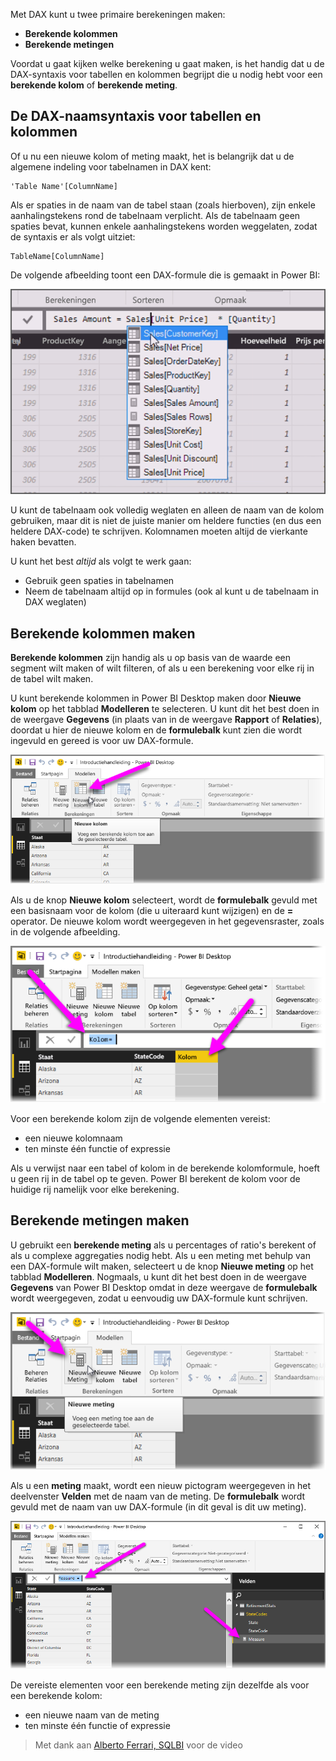 Met DAX kunt u twee primaire berekeningen maken:

* **Berekende kolommen**
* **Berekende metingen**

Voordat u gaat kijken welke berekening u gaat maken, is het handig dat u de DAX-syntaxis voor tabellen en kolommen begrijpt die u nodig hebt voor een **berekende kolom** of **berekende meting**.

## <a name="dax-table-and-column-name-syntax"></a>De DAX-naamsyntaxis voor tabellen en kolommen
Of u nu een nieuwe kolom of meting maakt, het is belangrijk dat u de algemene indeling voor tabelnamen in DAX kent:

    'Table Name'[ColumnName]

Als er spaties in de naam van de tabel staan (zoals hierboven), zijn enkele aanhalingstekens rond de tabelnaam verplicht. Als de tabelnaam geen spaties bevat, kunnen enkele aanhalingstekens worden weggelaten, zodat de syntaxis er als volgt uitziet:

    TableName[ColumnName]

De volgende afbeelding toont een DAX-formule die is gemaakt in Power BI:

![](media/7-2-dax-calculation-types/dax-calc-types_1.png)

U kunt de tabelnaam ook volledig weglaten en alleen de naam van de kolom gebruiken, maar dit is niet de juiste manier om heldere functies (en dus een heldere DAX-code) te schrijven. Kolomnamen moeten altijd de vierkante haken bevatten.

U kunt het best *altijd* als volgt te werk gaan:

* Gebruik geen spaties in tabelnamen
* Neem de tabelnaam altijd op in formules (ook al kunt u de tabelnaam in DAX weglaten)

## <a name="creating-calculated-columns"></a>Berekende kolommen maken
**Berekende kolommen** zijn handig als u op basis van de waarde een segment wilt maken of wilt filteren, of als u een berekening voor elke rij in de tabel wilt maken.

U kunt berekende kolommen in Power BI Desktop maken door **Nieuwe kolom** op het tabblad **Modelleren** te selecteren. U kunt dit het best doen in de weergave **Gegevens** (in plaats van in de weergave **Rapport** of **Relaties**), doordat u hier de nieuwe kolom en de **formulebalk** kunt zien die wordt ingevuld en gereed is voor uw DAX-formule.

![](media/7-2-dax-calculation-types/dax-calc-types_2a.png)

Als u de knop **Nieuwe kolom** selecteert, wordt de **formulebalk** gevuld met een basisnaam voor de kolom (die u uiteraard kunt wijzigen) en de **=** operator. De nieuwe kolom wordt weergegeven in het gegevensraster, zoals in de volgende afbeelding.

![](media/7-2-dax-calculation-types/dax-calc-types_3.png)

Voor een berekende kolom zijn de volgende elementen vereist:

* een nieuwe kolomnaam
* ten minste één functie of expressie

Als u verwijst naar een tabel of kolom in de berekende kolomformule, hoeft u geen rij in de tabel op te geven. Power BI berekent de kolom voor de huidige rij namelijk voor elke berekening.

## <a name="creating-calculated-measures"></a>Berekende metingen maken
U gebruikt een **berekende meting** als u percentages of ratio's berekent of als u complexe aggregaties nodig hebt. Als u een meting met behulp van een DAX-formule wilt maken, selecteert u de knop **Nieuwe meting** op het tabblad **Modelleren**. Nogmaals, u kunt dit het best doen in de weergave **Gegevens** van Power BI Desktop omdat in deze weergave de **formulebalk** wordt weergegeven, zodat u eenvoudig uw DAX-formule kunt schrijven.

![](media/7-2-dax-calculation-types/dax-calc-types_4.png)

Als u een **meting** maakt, wordt een nieuw pictogram weergegeven in het deelvenster **Velden** met de naam van de meting. De **formulebalk** wordt gevuld met de naam van uw DAX-formule (in dit geval is dit uw meting).

![](media/7-2-dax-calculation-types/dax-calc-types_5.png)

De vereiste elementen voor een berekende meting zijn dezelfde als voor een berekende kolom:

* een nieuwe naam van de meting
* ten minste één functie of expressie

> Met dank aan [Alberto Ferrari, SQLBI](http://www.sqlbi.com/learning-dax) voor de video
> 
> 

